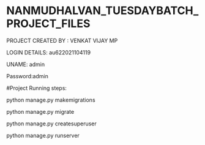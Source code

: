 # NANMUDHALVAN_TUESDAYBATCH_PROJECT_FILES

PROJECT CREATED BY : VENKAT VIJAY MP



LOGIN DETAILS:
au622021104119

UNAME: admin


Password:admin




#Project Running steps:

python manage.py makemigrations

python manage.py migrate

python manage.py createsuperuser

python manage.py runserver
